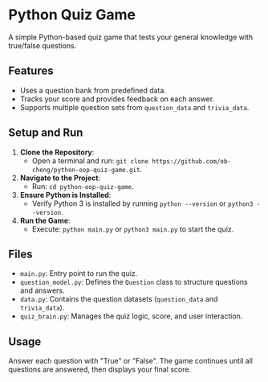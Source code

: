 # Python Quiz Game

A simple Python-based quiz game that tests your general knowledge with true/false questions.

## Features
- Uses a question bank from predefined data.
- Tracks your score and provides feedback on each answer.
- Supports multiple question sets from `question_data` and `trivia_data`.

## Setup and Run
1. **Clone the Repository**:
   - Open a terminal and run: `git clone https://github.com/ob-cheng/python-oop-quiz-game.git`.
2. **Navigate to the Project**:
   - Run: `cd python-oop-quiz-game`.
3. **Ensure Python is Installed**:
   - Verify Python 3 is installed by running `python --version` or `python3 --version`.
4. **Run the Game**:
   - Execute: `python main.py` or `python3 main.py` to start the quiz.

## Files
- `main.py`: Entry point to run the quiz.
- `question_model.py`: Defines the `Question` class to structure questions and answers.
- `data.py`: Contains the question datasets (`question_data` and `trivia_data`).
- `quiz_brain.py`: Manages the quiz logic, score, and user interaction.

## Usage
Answer each question with "True" or "False". The game continues until all questions are answered, then displays your final score.
